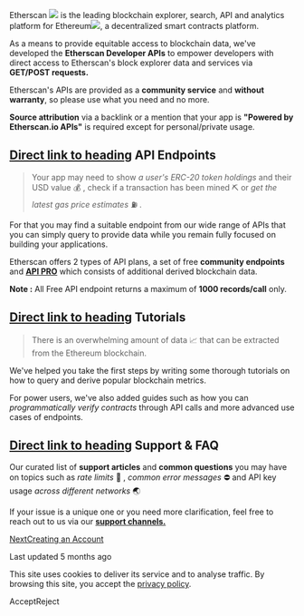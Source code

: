 Etherscan ![](https://docs.etherscan.io/~gitbook/image?url=https%3A%2F%2F1052732906-files.gitbook.io%2F%7E%2Ffiles%2Fv0%2Fb%2Fgitbook-x-prod.appspot.com%2Fo%2Fspaces%252F-McrExXKKJBLJqymbFhO%252Fuploads%252Fgit-blob-29966808954100660b18274b582c1afb2fe45fed%252Fetherscan-logo-circle.png%3Falt%3Dmedia&width=40&dpr=4&quality=100&sign=f5e33dcb&sv=2) is the leading blockchain explorer, search, API and analytics platform for Ethereum![](https://docs.etherscan.io/~gitbook/image?url=https%3A%2F%2F1052732906-files.gitbook.io%2F%7E%2Ffiles%2Fv0%2Fb%2Fgitbook-x-prod.appspot.com%2Fo%2Fspaces%252F-McrExXKKJBLJqymbFhO%252Fuploads%252Fgit-blob-e872ec46815c6b27a656435e59e6a3c45435c080%252F1200px-Ethereum-icon-purple.svg.png%3Falt%3Dmedia&width=40&dpr=4&quality=100&sign=78114d52&sv=2), a decentralized smart contracts platform.

As a means to provide equitable access to blockchain data, we've developed the **Etherscan Developer APIs** to empower developers with direct access to Etherscan's block explorer data and services via **GET/POST requests.**

Etherscan's APIs are provided as a **community service** and **without warranty**, so please use what you need and no more.

**Source attribution** via a backlink or a mention that your app is **"Powered by Etherscan.io APIs"** is required except for personal/private usage.

## [Direct link to heading](https://docs.etherscan.io/\#api-endpoints)    API Endpoints

> Your app may need to show _a user's ERC-20 token holdings_ and their USD value 💰 , check if a transaction has been mined ⛏️ or _get the latest gas price estimates_ ⛽ _._

For that you may find a suitable endpoint from our wide range of APIs that you can simply query to provide data while you remain fully focused on building your applications.

Etherscan offers 2 types of API plans, a set of free **community endpoints** and [**API PRO**](https://docs.etherscan.io/api-pro/etherscan-api-pro) which consists of additional derived blockchain data.

**Note :** All Free API endpoint returns a maximum of **1000 records/call** only.

## [Direct link to heading](https://docs.etherscan.io/\#tutorials)    Tutorials

> There is an overwhelming amount of data 📈 that can be extracted from the Ethereum blockchain.

We've helped you take the first steps by writing some thorough tutorials on how to query and derive popular blockchain metrics.

For power users, we've also added guides such as how you can _programmatically verify contracts_ through API calls and more advanced use cases of endpoints.

## [Direct link to heading](https://docs.etherscan.io/\#support-and-faq)    Support & FAQ

Our curated list of **support articles** and **common questions** you may have on topics such as _rate limits_ 🚧 , _common error messages_ ⛔ and API key usage _across different networks_ 🌏

If your issue is a unique one or you need more clarification, feel free to reach out to us via our [**support channels.**](https://docs.etherscan.io/support/getting-help)

[NextCreating an Account](https://docs.etherscan.io/getting-started/creating-an-account)

Last updated 5 months ago

This site uses cookies to deliver its service and to analyse traffic. By browsing this site, you accept the [privacy policy](https://policies.gitbook.com/privacy/cookies).

AcceptReject